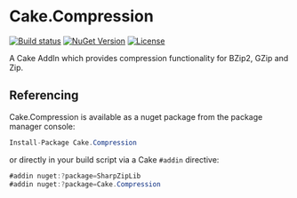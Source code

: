 # Cake.Compression
[![Build status](https://ci.appveyor.com/api/projects/status/6a3mixcwnvb1q4nn/branch/master?svg=true)](https://ci.appveyor.com/project/ArturKordowski/cake-compression/branch/master)
[![NuGet Version](http://img.shields.io/nuget/v/Cake.Compression.svg?style=flat)](https://www.nuget.org/packages/Cake.Compression/)
[![License](https://img.shields.io/badge/license-MIT-blue.svg)](LICENSE.txt)

A Cake AddIn which provides compression functionality for BZip2, GZip and Zip.

## Referencing

Cake.Compression is available as a nuget package from the package manager console:

```csharp
Install-Package Cake.Compression
```

or directly in your build script via a Cake `#addin` directive:

```csharp
#addin nuget:?package=SharpZipLib
#addin nuget:?package=Cake.Compression
```